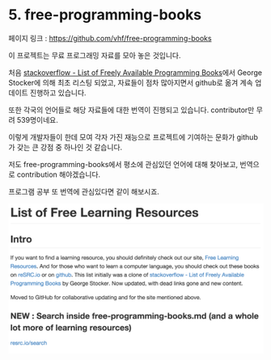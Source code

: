 # 5. free-programming-books

페이지 링크 : https://github.com/vhf/free-programming-books

이 프로젝트는 무료 프로그래밍 자료를 모아 놓은 것입니다.

처음 [stackoverflow - List of Freely Available Programming Books](http://stackoverflow.com/questions/194812/list-of-freely-available-programming-books/392926#392926)에서 
George Stocker에 의해 최초 리스팅 되었고, 자료들이 점차 많아지면서 github로 옮겨 계속 업데이트 진행하고 있습니다.

또한 각국의 언어들로 해당 자료들에 대한 번역이 진행되고 있습니다. contributor만 무려 539명이네요.

이렇게 개발자들이 한데 모여 각자 가진 재능으로 프로젝트에 기여하는 문화가 github가 갖는 큰 강점 중 하나인 것 같습니다.

저도 free-programming-books에서 평소에 관심있던 언어에 대해 찾아보고, 번역으로 contribution 해야겠습니다.

프로그램 공부 또 번역에 관심있다면 같이 해보시죠.

![이미지](../img/003-05.png)